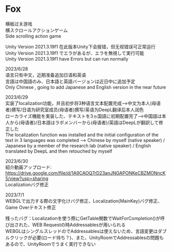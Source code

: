# Fox

横板过关游戏  
横スクロールアクションゲーム  
Side scrolling action game

Unity Version 2021.3.19f1 在此版本Unity下会报错，但无视错误可正常运行  
Unity Version 2021.3.19f1 でエラがあるが、エラを無視して実行可能  
Unity Version 2021.3.19f1 have Errors but can run normally

2023/6/28  
语言只有中文，近期准备追加日语和英语  
言語は中国語のみ、日本語と英語バージョンは近日中に追加予定  
Only Chinese , going to add Japanese and English version in the near future  


2023/6/29  
实装了localization功能，并且初步将3种语言文本配置完成-->中文为本人(母语者)撰写/日语为研究室成员(母语者)撰写/英语为DeepL翻译后本人润色  
ローカライズ機能を実装した、テキストを3ヵ国語に初期配置完了-->中国語は本人から(母语者)/日本語はラボメンバーから(母语者)/英語はDeepLが翻訳して修正した  
The localization function was installed and the initial configuration of the text in 3 languages was completed --> Chinese by myself (native speaker) / Japanese by a member of the research lab (native speaker) / English translated by DeepL and then retouched by myself  

2023/6/30  
紹介動画アップロード: https://drive.google.com/file/d/1A9CAOQ7rD23anJNGAPONKeCBZMONncK5/view?usp=sharing    
Localizationバグ修正  

2023/7/1  
WEBGLで出力する際の文字化けバグ修正、Localization(MainKey)バグ修正、Game Overテキスト修正  

残ったバグ：Localizationを使う際にGetTable関数でWaitForCompletion()が呼び出された、WEB Requestの時Addressablesが用いられる  
WEBGLはシングルスレッドのでAddressablesは使えないため、言語変更はダブルクリックが必要(ロード待ち？)、また、UnityRoomでAddressablesの問題もあるので、UnityRoomでうまく実行できない  
